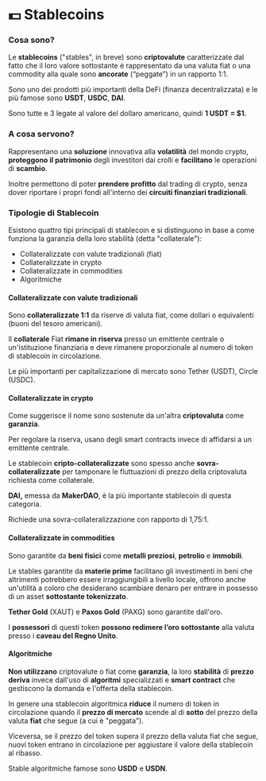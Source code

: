 # 💵 Stablecoins

### Cosa sono? <a href="#cosa-sono" id="cosa-sono"></a>

Le **stablecoins** ("stables", in breve) sono **criptovalute** caratterizzate dal fatto che il loro valore sottostante è rappresentato da una valuta fiat o una commodity alla quale sono **ancorate** (“peggate”) in un rapporto 1:1.

Sono uno dei prodotti più importanti della DeFi (finanza decentralizzata) e le più famose sono **USDT**, **USDC**, **DAI**.

Sono tutte e 3 legate al valore del dollaro americano, quindi **1 USDT = $1.**&#x20;

### A cosa servono? <a href="#a-cosa-servono" id="a-cosa-servono"></a>

Rappresentano una **soluzione** innovativa alla **volatilità** del mondo crypto, **proteggono il patrimonio** degli investitori dai crolli e **facilitano** le operazioni di **scambio**.

Inoltre permettono di poter **prendere profitto** dal trading di crypto, senza dover riportare i propri fondi all'interno dei **circuiti finanziari tradizionali**.

### Tipologie di Stablecoin <a href="#tipologie-di-stablecoin" id="tipologie-di-stablecoin"></a>

Esistono quattro tipi principali di stablecoin e si distinguono in base a come funziona la garanzia della loro stabilità (detta "collaterale"):&#x20;

* Collateralizzate con valute tradizionali (fiat)
* Collateralizzate in crypto&#x20;
* Collateralizzate in commodities
* Algoritmiche

#### Collateralizzate con valute tradizionali&#x20;

Sono **collateralizzate 1:1** da riserve di valuta fiat, come dollari o equivalenti (buoni del tesoro americani).

Il **collaterale** Fiat **rimane in riserva** presso un emittente centrale o un'istituzione finanziaria e deve rimanere proporzionale al numero di token di stablecoin in circolazione.

Le più importanti per capitalizzazione di mercato sono Tether (USDT), Circle (USDC).

#### Collateralizzate in crypto <a href="#crypto-collateralizzate" id="crypto-collateralizzate"></a>

Come suggerisce il nome sono sostenute da un'altra **criptovaluta** come **garanzia**.

Per regolare la riserva, usano degli smart contracts invece di affidarsi a un emittente centrale.

Le stablecoin **cripto-collateralizzate** sono spesso anche **sovra-collateralizzate** per tamponare le fluttuazioni di prezzo della criptovaluta richiesta come collaterale.

**DAI,** emessa da **MakerDAO**, è la più importante stablecoin di questa categoria.&#x20;

Richiede una sovra-collateralizzazione con rapporto di 1,75:1.

#### Collateralizzate in commodities <a href="#commodities-collateralizzate" id="commodities-collateralizzate"></a>

Sono garantite da **beni fisici** come **metalli preziosi**, **petrolio** e **immobili**.

Le stables garantite da **materie prime** facilitano gli investimenti in beni che altrimenti potrebbero essere irraggiungibili a livello locale, offrono anche un'utilità a coloro che desiderano scambiare denaro per entrare in possesso di un asset **sottostante tokenizzato**.

**Tether Gold** (XAUT) e **Paxos Gold** (PAXG) sono garantite dall'oro.

I **possessori** di questi token **possono redimere l’oro sottostante** alla valuta presso i **caveau del Regno Unito**.

#### Algoritmiche <a href="#algoritmiche" id="algoritmiche"></a>

**Non utilizzano** criptovalute o fiat come **garanzia**, la loro **stabilità** di **prezzo** **deriva** invece dall'uso di **algoritmi** specializzati e **smart contract** che gestiscono la domanda e l'offerta della stablecoin.

In genere una stablecoin algoritmica **riduce** il numero di token in circolazione quando il **prezzo di mercato** scende al di **sotto** del prezzo della valuta **fiat** che segue (a cui è "peggata").&#x20;

Viceversa, se il prezzo del token supera il prezzo della valuta fiat che segue, nuovi token entrano in circolazione per aggiustare il valore della stablecoin al ribasso.

Stable algoritmiche famose sono **USDD** e **USDN**.

#### &#x20;<a href="#commodities-collateralizzate" id="commodities-collateralizzate"></a>
